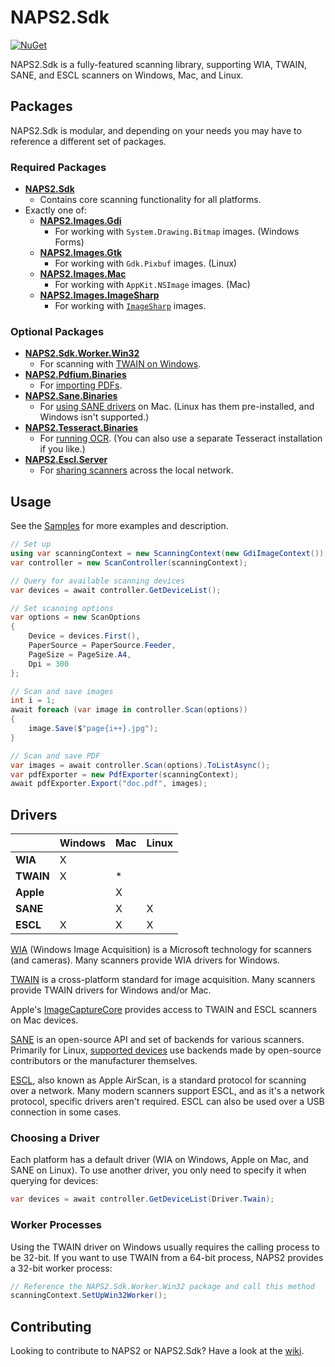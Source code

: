 # NAPS2.Sdk

[![NuGet](https://img.shields.io/nuget/v/NAPS2.Sdk)](https://www.nuget.org/packages/NAPS2.Sdk/)

NAPS2.Sdk is a fully-featured scanning library, supporting WIA, TWAIN, SANE, and ESCL scanners on Windows, Mac, and Linux.

## Packages

NAPS2.Sdk is modular, and depending on your needs you may have to reference a different set of packages.

### Required Packages

- **[NAPS2.Sdk](https://www.nuget.org/packages/NAPS2.Sdk/)**
  - Contains core scanning functionality for all platforms. 
- Exactly one of:
  - **[NAPS2.Images.Gdi](https://www.nuget.org/packages/NAPS2.Images.Gdi/)**
    - For working with `System.Drawing.Bitmap` images. (Windows Forms)
  - **[NAPS2.Images.Gtk](https://www.nuget.org/packages/NAPS2.Images.Gtk/)**
    - For working with `Gdk.Pixbuf` images. (Linux)
  - **[NAPS2.Images.Mac](https://www.nuget.org/packages/NAPS2.Images.Mac/)**
    - For working with `AppKit.NSImage` images. (Mac)
  - **[NAPS2.Images.ImageSharp](https://www.nuget.org/packages/NAPS2.Images.ImageSharp/)**
    - For working with [`ImageSharp`](https://github.com/SixLabors/ImageSharp) images.

### Optional Packages

- **[NAPS2.Sdk.Worker.Win32](https://www.nuget.org/packages/NAPS2.Sdk.Worker.Win32/)**
  - For scanning with [TWAIN on Windows](https://github.com/cyanfish/naps2/blob/master/NAPS2.Sdk.Samples/TwainSample.cs).
- **[NAPS2.Pdfium.Binaries](https://www.nuget.org/packages/NAPS2.Pdfium.Binaries/)**
  - For [importing PDFs]().
- **[NAPS2.Sane.Binaries](https://www.nuget.org/packages/NAPS2.Sane.Binaries/)**
  - For [using SANE drivers]() on Mac. (Linux has them pre-installed, and Windows isn't supported.) 
- **[NAPS2.Tesseract.Binaries](https://www.nuget.org/packages/NAPS2.Tesseract.Binaries/)**
  - For [running OCR](). (You can also use a separate Tesseract installation if you like.)
- **[NAPS2.Escl.Server](https://www.nuget.org/packages/NAPS2.Escl.Server/)**
  - For [sharing scanners](https://github.com/cyanfish/naps2/blob/master/NAPS2.Sdk.Samples/NetworkSharingSample.cs) across the local network.

## Usage

See the [Samples](https://github.com/cyanfish/naps2/tree/master/NAPS2.Sdk.Samples) for more examples and description.

```c#
// Set up
using var scanningContext = new ScanningContext(new GdiImageContext());
var controller = new ScanController(scanningContext);

// Query for available scanning devices
var devices = await controller.GetDeviceList();

// Set scanning options
var options = new ScanOptions
{
    Device = devices.First(),
    PaperSource = PaperSource.Feeder,
    PageSize = PageSize.A4,
    Dpi = 300
};

// Scan and save images
int i = 1;
await foreach (var image in controller.Scan(options))
{
    image.Save($"page{i++}.jpg");
}

// Scan and save PDF
var images = await controller.Scan(options).ToListAsync();
var pdfExporter = new PdfExporter(scanningContext);
await pdfExporter.Export("doc.pdf", images);
```

## Drivers

|           | Windows | Mac | Linux |
|-----------|---------|-----|-------|
| **WIA**   | X       |     |       |
| **TWAIN** | X       | *   |       |
| **Apple** |         | X   |       |
| **SANE**  |         | X   | X     |
| **ESCL**  | X       | X   | X     |

[WIA](https://docs.microsoft.com/en-us/windows/win32/wia/-wia-startpage) (Windows Image Acquisition) is a Microsoft technology for scanners (and cameras). Many scanners provide WIA drivers for Windows.

[TWAIN](https://twain.org/) is a cross-platform standard for image acquisition. Many scanners provide TWAIN drivers for Windows and/or Mac.

Apple's [ImageCaptureCore](https://developer.apple.com/documentation/imagecapturecore) provides access to TWAIN and ESCL scanners on Mac devices.

[SANE](http://www.sane-project.org/) is an open-source API and set of backends for various scanners. Primarily for Linux, [supported devices](http://www.sane-project.org/sane-supported-devices.html) use backends made by open-source contributors or the manufacturer themselves.

[ESCL](https://mopria.org/mopria-escl-specification), also known as Apple AirScan, is a standard protocol for scanning over a network. Many modern scanners support ESCL, and as it's a network protocol, specific drivers aren't required. ESCL can also be used over a USB connection in some cases.

### Choosing a Driver

Each platform has a default driver (WIA on Windows, Apple on Mac, and SANE on Linux). To use another driver, you only need to specify it when querying for devices:

```c#
var devices = await controller.GetDeviceList(Driver.Twain);
```

### Worker Processes

Using the TWAIN driver on Windows usually requires the calling process to be 32-bit. If you want to use TWAIN from a 64-bit process, NAPS2 provides a 32-bit worker process:

```c#
// Reference the NAPS2.Sdk.Worker.Win32 package and call this method
scanningContext.SetUpWin32Worker();
```

## Contributing

Looking to contribute to NAPS2 or NAPS2.Sdk? Have a look at the [wiki](https://github.com/cyanfish/naps2/wiki/1.-Building-&-Development-Environment).
